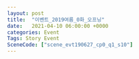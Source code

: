 ```yaml
---
layout: post
title:  "이벤트_2019여름_0화_오프닝"
date:   2021-04-10 06:00:00 +0000
categories: Event
Tags: Story Event
SceneCode: ["scene_evt190627_cp0_q1_s10"]
---
```

